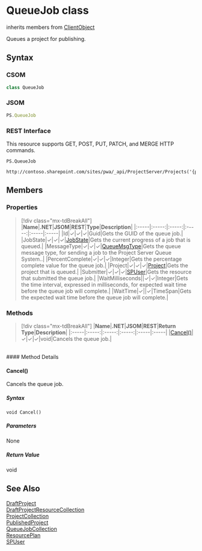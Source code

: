 [comment]: # (Name:QueueJob)
[comment]: # (Name:Microsoft.ProjectServer.QueueJob)
[comment]: # (Type:class)
[comment]: # (Status:Verified)

# <a name="name"></a>QueueJob class

inherits members from [ClientObject](https://msdn.microsoft.com/en-us/library/microsoft.sharepoint.client.clientobject.aspx)<br/>

<a name="description"></a>Queues a project for publishing.

## <a name="syntax"></a>Syntax

### CSOM

```cs
class QueueJob 
```
### JSOM

```javascript
PS.QueueJob
```
### REST Interface

This resource supports GET, POST, PUT, PATCH, and MERGE HTTP commands.

```
PS.QueueJob

http://contoso.sharepoint.com/sites/pwa/_api/ProjectServer/Projects('{projectid}')/QueueJobs('{jobid}')
```

## <a name="members"></a>Members

### <a name="properties"></a>Properties
> [!div class="mx-tdBreakAll"]
|**Name**|**.NET**|**JSOM**|**REST**|**Type**|**Description**|
|:-----|:-----:|:-----:|:-----:|:-----|:-----|
|<a name="Id"></a>Id|&#x2713;|&#x2713;|&#x2713;|Guid|Gets the GUID of the queue job.|
|<a name="JobState"></a>JobState|&#x2713;|&#x2713;|&#x2713;|[JobState](JobState.md)|Gets the current progress of a job that is queued.|
|<a name="MessageType"></a>MessageType|&#x2713;|&#x2713;|&#x2713;|[QueueMsgType](QueueMsgType.md)|Gets the queue message type, for sending a job to the Project Server Queue System..|
|<a name="PercentComplete"></a>PercentComplete|&#x2713;|&#x2713;|&#x2713;|Integer|Gets the percentage complete value for the queue job.|
|<a name="Project"></a>Project|&#x2713;|&#x2713;|&#x2713;|[Project](Project.md)|Gets the project that is queued.|
|<a name="Submitter"></a>Submitter|&#x2713;|&#x2713;|&#x2713;|[SPUser](https://msdn.microsoft.com/en-us/library/microsoft.sharepoint.spuser.aspx)|Gets the resource that submitted the queue job.|
|<a name="WaitMilliseconds"></a>WaitMilliseconds||&#x2713;|&#x2713;|Integer|Gets the time interval, expressed in milliseconds, for expected wait time before the queue job will complete.|
|<a name="WaitTime"></a>WaitTime|&#x2713;||&#x2713;|TimeSpan|Gets the expected wait time before the queue job will complete.|

### <a name="methods"></a>Methods
> [!div class="mx-tdBreakAll"]
|**Name**|**.NET**|**JSOM**|**REST**|**Return Type**|**Description**|
|:-----|:-----:|:-----:|:-----:|:-----|:-----|
|[Cancel()](#Cancel__)|&#x2713;|&#x2713;|&#x2713;|void|Cancels the queue job.|

<br/>
#### Method Details

#### <a name="Cancel__"></a>Cancel()
 
Cancels the queue job.

##### Syntax

```
void Cancel()
```

##### Parameters

None

##### Return Value

void

## <a name="seeAlso"></a>See Also

[DraftProject](DraftProject.md)<br/>
[DraftProjectResourceCollection](DraftProjectResourceCollection.md)<br/>
[ProjectCollection](ProjectCollection.md)<br/>
[PublishedProject](PublishedProject.md)<br/>
[QueueJobCollection](QueueJobCollection.md)<br/>
[ResourcePlan](ResourcePlan.md)<br/>
[SPUser](https://msdn.microsoft.com/library/microsoft.sharepoint.spuser.aspx)<br/>
